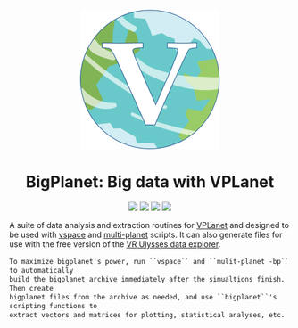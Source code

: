 
<p align="center">
  <img width = "250" src="docs/VPLanetLogo.png?raw=true"/>
</p>

<h1 align="center">BigPlanet: Big data with VPLanet</h1>

<p align="center">
  <a href="https://VirtualPlanetaryLaboratory.github.io/bigplanet/"><img src="https://img.shields.io/badge/read-the_docs-blue.svg?style=flat"></a>
    <img src="https://img.shields.io/badge/Python-3.6+-orange.svg"/></a>
  <a href="LICENSE"><img src="https://img.shields.io/badge/license-MIT-purple.svg"/></a>
    <a href="https://github.com/VirtualPlanetaryLaboratory/bigplanet/actions/workflows/tests.yml">
  <img src="https://github.com/VirtualPlanetaryLaboratory/bigplanet/actions/workflows/tests.yml/badge.svg"/>
      
  </a>
</p>

A suite of data analysis and extraction routines for [VPLanet](https://github.com/VirtualPlanetaryLaboratory/vplanet) and designed to be used with [vspace](https://github.com/VirtualPlanetaryLaboratory/vspace) and [multi-planet](https://github.com/VirtualPlanetaryLaboratory/multi-planet) scripts. It can also generate files for use with the free version of the [VR Ulysses data explorer](https://www.vrulysses.com/download-ulysses).

    To maximize bigplanet's power, run ``vspace`` and ``mulit-planet -bp`` to automatically
    build the bigplanet archive immediately after the simualtions finish.  Then create 
    bigplanet files from the archive as needed, and use ``bigplanet``'s scripting functions to 
    extract vectors and matrices for plotting, statistical analyses, etc.